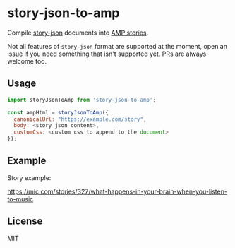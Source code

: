 # story-json-to-amp

Compile [story-json](https://github.com/micnews/story-json) documents into [AMP stories](https://github.com/ampproject/amphtml/blob/master/extensions/amp-story/amp-story.md).

Not all features of `story-json` format are supported at the moment, open an issue if you need something that isn't supported yet. PRs are always welcome too.

## Usage

```js
import storyJsonToAmp from 'story-json-to-amp';

const ampHtml = storyJsonToAmp({
  canonicalUrl: "https://example.com/story",
  body: <story json content>,
  customCss: <custom css to append to the document>
});
```

## Example

Story example:

https://mic.com/stories/327/what-happens-in-your-brain-when-you-listen-to-music

## License

MIT
